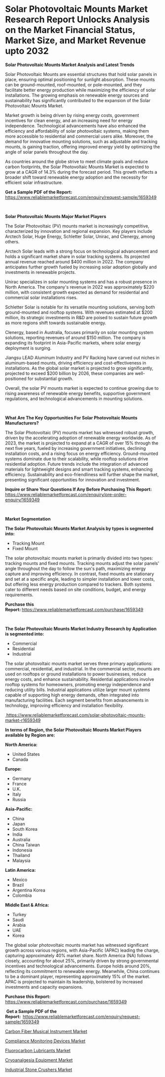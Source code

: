 <p><h1>Solar Photovoltaic Mounts Market Research Report Unlocks Analysis on the Market Financial Status, Market Size, and Market Revenue upto 2032</h1></p><p><strong>Solar Photovoltaic Mounts Market Analysis and Latest Trends</strong></p>
<p><p>Solar Photovoltaic Mounts are essential structures that hold solar panels in place, ensuring optimal positioning for sunlight absorption. These mounts can be ground-mounted, roof-mounted, or pole-mounted, and they facilitate better energy production while maximizing the efficiency of solar installations. The growing emphasis on renewable energy sources and sustainability has significantly contributed to the expansion of the Solar Photovoltaic Mounts Market.</p><p>Market growth is being driven by rising energy costs, government incentives for clean energy, and an increasing need for energy independence. Technological advancements have also enhanced the efficiency and affordability of solar photovoltaic systems, making them more accessible to residential and commercial users alike. Moreover, the demand for innovative mounting solutions, such as adjustable and tracking mounts, is gaining traction, offering improved energy yield by optimizing the angle of solar panels throughout the day.</p><p>As countries around the globe strive to meet climate goals and reduce carbon footprints, the Solar Photovoltaic Mounts Market is expected to grow at a CAGR of 14.3% during the forecast period. This growth reflects a broader shift toward renewable energy adoption and the necessity for efficient solar infrastructure.</p></p>
<p><strong>Get a Sample PDF of the Report:&nbsp;</strong> <a href="https://www.reliablemarketforecast.com/enquiry/request-sample/1659349?utm_campaign=1097&utm_medium=2&utm_source=Github&utm_content=ia&utm_term=23032025&utm_id=solar-photovoltaic-mounts">https://www.reliablemarketforecast.com/enquiry/request-sample/1659349</a></p>
<p>&nbsp;</p>
<p><strong>Solar Photovoltaic Mounts Major Market Players</strong></p>
<p><p>The Solar Photovoltaic (PV) mounts market is increasingly competitive, characterized by innovation and regional expansion. Key players include Arctech Solar, Huge Energy, Schletter Solar, Unirac, and Clenergy, among others. </p><p>Arctech Solar leads with a strong focus on technological advancement and holds a significant market share in solar tracking systems. Its projected annual revenue reached around $400 million in 2022. The company anticipates further growth fueled by increasing solar adoption globally and investments in renewable projects.</p><p>Unirac specializes in solar mounting systems and has a robust presence in North America. The company's revenue in 2022 was approximately $220 million, with consistent growth expected as demand for residential and commercial solar installations rises.</p><p>Schletter Solar is notable for its versatile mounting solutions, serving both ground-mounted and rooftop systems. With revenues estimated at $200 million, its strategic investments in R&D are poised to sustain future growth as more regions shift towards sustainable energy.</p><p>Clenergy, based in Australia, focuses primarily on solar mounting system solutions, reporting revenues of around $150 million. The company is expanding its footprint in Asia-Pacific markets, where solar energy deployment is surging.</p><p>Jiangsu LEAD Aluminum Industry and PV Racking have carved out niches in aluminum-based mounts, driving efficiency and cost-effectiveness in installations. As the global solar market is projected to grow significantly, projected to exceed $200 billion by 2026, these companies are well-positioned for substantial growth.</p><p>Overall, the solar PV mounts market is expected to continue growing due to rising awareness of renewable energy benefits, supportive government regulations, and technological advancements in mounting solutions.</p></p>
<p>&nbsp;</p>
<p><strong>What Are The Key Opportunities For Solar Photovoltaic Mounts Manufacturers?</strong></p>
<p><p>The Solar Photovoltaic (PV) mounts market has witnessed robust growth, driven by the accelerating adoption of renewable energy worldwide. As of 2023, the market is projected to expand at a CAGR of over 15% through the next five years, fueled by increasing government initiatives, declining installation costs, and a rising focus on energy efficiency. Ground-mounted systems dominate due to their scalability, while rooftop solutions drive residential adoption. Future trends include the integration of advanced materials for lightweight designs and smart tracking systems, enhancing efficiency. Sustainability and eco-friendliness will further shape the market, presenting significant opportunities for innovation and investment.</p></p>
<p><strong>Inquire or Share Your Questions If Any Before Purchasing This Report:</strong> <a href="https://www.reliablemarketforecast.com/enquiry/pre-order-enquiry/1659349?utm_campaign=1097&utm_medium=2&utm_source=Github&utm_content=ia&utm_term=23032025&utm_id=solar-photovoltaic-mounts">https://www.reliablemarketforecast.com/enquiry/pre-order-enquiry/1659349</a></p>
<p>&nbsp;</p>
<p><strong>Market Segmentation</strong></p>
<p><strong>The Solar Photovoltaic Mounts Market Analysis by types is segmented into:</strong></p>
<p><ul><li>Tracking Mount</li><li>Fixed Mount</li></ul></p>
<p><p>The solar photovoltaic mounts market is primarily divided into two types: tracking mounts and fixed mounts. Tracking mounts adjust the solar panels' angle throughout the day to follow the sun's path, maximizing energy capture and improving efficiency. In contrast, fixed mounts are stationary and set at a specific angle, leading to simpler installation and lower costs, but offering less energy production compared to trackers. Both systems cater to different needs based on site conditions, budget, and energy requirements.</p></p>
<p><strong>Purchase this Report:&nbsp;</strong><a href="https://www.reliablemarketforecast.com/purchase/1659349?utm_campaign=1097&utm_medium=2&utm_source=Github&utm_content=ia&utm_term=23032025&utm_id=solar-photovoltaic-mounts">https://www.reliablemarketforecast.com/purchase/1659349</a></p>
<p>&nbsp;</p>
<p><strong>The Solar Photovoltaic Mounts Market Industry Research by Application is segmented into:</strong></p>
<p><ul><li>Commercial</li><li>Residential</li><li>Industrial</li></ul></p>
<p><p>The solar photovoltaic mounts market serves three primary applications: commercial, residential, and industrial. In the commercial sector, mounts are used on rooftops or ground installations to power businesses, reduce energy costs, and enhance sustainability. Residential applications involve rooftop systems for homeowners, promoting energy independence and reducing utility bills. Industrial applications utilize larger mount systems capable of supporting high energy demands, often integrated into manufacturing facilities. Each segment benefits from advancements in technology, improving efficiency and installation flexibility.</p></p>
<p><a href="https://www.reliablemarketforecast.com/solar-photovoltaic-mounts-market-r1659349?utm_campaign=1097&utm_medium=2&utm_source=Github&utm_content=ia&utm_term=23032025&utm_id=solar-photovoltaic-mounts">&nbsp;https://www.reliablemarketforecast.com/solar-photovoltaic-mounts-market-r1659349</a></p>
<p><strong>In terms of Region, the Solar Photovoltaic Mounts Market Players available by Region are:</strong></p>
<p>
    <p> <strong> North America: </strong>
        <ul>
            <li>United States</li>
            <li>Canada</li>
        </ul>
        </p> 
    <p> <strong> Europe: </strong>
        <ul>
            <li>Germany</li>
            <li>France</li>
            <li>U.K.</li>
            <li>Italy</li>
            <li>Russia</li>
        </ul>
        </p> 
    <p> <strong> Asia-Pacific: </strong>
        <ul>
            <li>China</li>
            <li>Japan</li>
            <li>South Korea</li>
            <li>India</li>
            <li>Australia</li>
            <li>China Taiwan</li>
            <li>Indonesia</li>
            <li>Thailand</li>
            <li>Malaysia</li>
        </ul>
        </p> 
    <p> <strong> Latin America: </strong>
        <ul>
            <li>Mexico</li>
            <li>Brazil</li>
            <li>Argentina Korea</li>
            <li>Colombia</li>
        </ul>
        </p> 
    <p> <strong> Middle East & Africa: </strong>
        <ul>
            <li>Turkey</li>
            <li>Saudi</li>
            <li>Arabia</li>
            <li>UAE</li>
            <li>Korea</li>
        </ul>
    </p>
    </p>
<p><p>The global solar photovoltaic mounts market has witnessed significant growth across various regions, with Asia-Pacific (APAC) leading the charge, capturing approximately 40% market share. North America (NA) follows closely, accounting for about 25%, primarily driven by strong governmental incentives and technological advancements. Europe holds around 20%, reflecting its commitment to renewable energy. Meanwhile, China continues to be a dominant player, representing approximately 15% of the market. APAC is projected to maintain its leadership, bolstered by increased investments and capacity expansions.</p></p>
<p><strong>Purchase this Report: </strong><a href="https://www.reliablemarketforecast.com/purchase/1659349?utm_campaign=1097&utm_medium=2&utm_source=Github&utm_content=ia&utm_term=23032025&utm_id=solar-photovoltaic-mounts">https://www.reliablemarketforecast.com/purchase/1659349</a></p>
<p>&nbsp;<strong>Get a Sample PDF of the Report:&nbsp;&nbsp;</strong><a href="https://www.reliablemarketforecast.com/enquiry/request-sample/1659349?utm_campaign=1097&utm_medium=2&utm_source=Github&utm_content=ia&utm_term=23032025&utm_id=solar-photovoltaic-mounts">https://www.reliablemarketforecast.com/enquiry/request-sample/1659349</a></p>
<p><strong></strong></p>
<p><p><a href="https://github.com/nacarnzina/Market-Research-Report-List-1/blob/main/carbon-fiber-musical-instrument-market.md?utm_campaign=1097&utm_medium=2&utm_source=Github&utm_content=ia&utm_term=23032025&utm_id=solar-photovoltaic-mounts">Carbon Fiber Musical Instrument Market</a></p><p><a href="https://github.com/aaryaheron0c/Market-Research-Report-List-1/blob/main/compliance-monitoring-devices-market.md?utm_campaign=1097&utm_medium=2&utm_source=Github&utm_content=ia&utm_term=23032025&utm_id=solar-photovoltaic-mounts">Compliance Monitoring Devices Market</a></p><p><a href="https://github.com/theyasnare5w/Market-Research-Report-List-1/blob/main/fluorocarbon-lubricants-market.md?utm_campaign=1097&utm_medium=2&utm_source=Github&utm_content=ia&utm_term=23032025&utm_id=solar-photovoltaic-mounts">Fluorocarbon Lubricants Market</a></p><p><a href="https://github.com/kaidaloeckf7/Market-Research-Report-List-1/blob/main/cryoanalgesia-equipment-market.md?utm_campaign=1097&utm_medium=2&utm_source=Github&utm_content=ia&utm_term=23032025&utm_id=solar-photovoltaic-mounts">Cryoanalgesia Equipment Market</a></p><p><a href="https://github.com/giulyankela/Market-Research-Report-List-1/blob/main/industrial-stone-crushers-market.md?utm_campaign=1097&utm_medium=2&utm_source=Github&utm_content=ia&utm_term=23032025&utm_id=solar-photovoltaic-mounts">Industrial Stone Crushers Market</a></p></p>